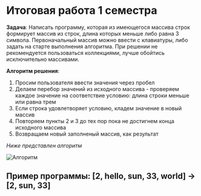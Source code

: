 # Итоговая работа 1 семестра #

**Задача**: Написать программу, которая из имеющегося массива строк формирует массив из строк, длина которых меньше либо равна 3 символа. Первоначальный массив можно ввести с клавиатуры, либо задать на старте выполнения алгоритма. При решении не рекомендуется пользоваться коллекциями, лучше обойтись исключительно массивами.

**Алгоритм решения**: 
1. Просим пользователя ввести значения через пробел 
2. Делаем перебор значений из исходного массива  - проверяем каждое значение на соответствие условию: длина строки меньше или равна трем 
3. Если строка удовлетворяет условию, кладем значение в новый массив 
4. Повторяем пункты 2 и 3 до тех пор пока не достигнем конца исходного массива 
5. Возвращаем новый заполненый массив,  как результат

*Ниже представлен алгоритм*

![Алгоритм](Д.jpg)


## Пример программы: [2, hello, sun, 33, world] -> [2, sun, 33]